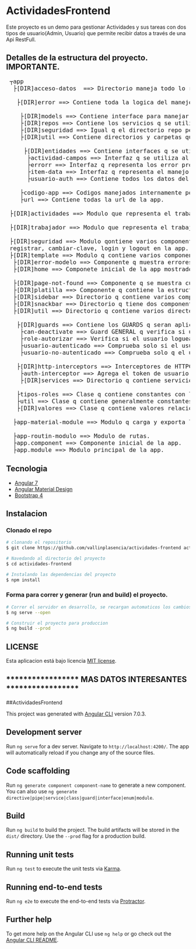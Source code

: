 # ActividadesFrontend
Este proyecto es un demo para gestionar Actividades y sus tareas con dos tipos de usuario(Admin, Usuario) que permite  recibir datos a través de una Api RestFull.

## Detalles de la estructura del proyecto. IMPORTANTE.
<pre style="font-size: 16px;">
 ┬app
  ├[DIR]acceso-datos  ==> Directorio maneja todo lo referente a HTTPClient.

   ├[DIR]error ==> Contiene toda la logica del manejo de errores.
    
    ├[DIR]models ==> Contiene interface para manejar datos de los RECURSOS CONCRETOS(Los q se guarda en la BD) provenientes del servidor. Ver tambien el Directorio APP/ACCESO-DATOS/UTIL/ENTIDADES.
    ├[DIR]repos ==> Contiene los servicios q se utilizan para hacer las peticiones(HttpClient) al Backend.
    ├[DIR]seguridad ==> Igual q el directorio repo pero servicios de seguridad.    
    ├[DIR]util ==> Contiene directorios y carpetas que estan relacionado con el acceso a los datos.
     
     ├[DIR]entidades ==> Contiene interfaces q se utilizan para manejar datos GENERALES provenientes del servidor. Ver tambien el Directorio APP/ACCESO-DATOS/MODELS.
      ├actividad-campos ==> Interfaz q se utiliza al crear o editar un actividad. Contiene datos q se carga del servidor para poder asignarselos al valor de algun campo de lA ACTIVIDAD. Esto generalmente se utilizan en campos << SELECT >>.
      ├errorr ==> Interfaz q representa los error provenientes del servidor y/o errores internos de la app.
      ├item-data ==> Interfaz q representa el manejo de datos INTERNOS DE LA APP. La app convierte los datos provenientes de el Backend a esta interfaz. Es como una CAPA intermedia entre Backend y el Frontend. IMPORTANTE ESTA INTERFAZ.
      ├usuario-auth ==> Contiene todos los datos del usuario autenticado.

    ├codigo-app ==> Codigos manejados internamente por la app.    
    ├url ==> Contiene todas la url de la app.
 
 ├[DIR]actividades ==> Modulo que representa el trabajo con una ACTIVIDAD. El directorio actividades/actividad contiene componentes los cuales son un EJEMPLO (CRUD) del trabajo con Modelo de datos(tablas en bd) q depende de otros modelos de datos(otras tabla en la bd). Relacion en la bd 1-m.

 ├[DIR]trabajador ==> Modulo que representa el trabajo con trabajadores. Solo tiene un componente(Dialog) para seleccionar el trabajador q se le asigna a la actividad.
  
 ├[DIR]seguridad ==> Modulo qontiene varios componentes utilizados para el proceso de
 registrar, cambiar-clave, login y logout en la app. 
 ├[DIR]template ==> Modulo q contiene varios componentes utilizados en la app.  
  ├[DIR]error-modelo ==> Componente q muestra errores de validacion cuando estos tipos de errores NO son procesados en el fronend. Estos errores son RAROS pero pueden ocurrir.  
  ├[DIR]home ==> Componete inicial de la app mostrado en el area de contenido del template.

  ├[DIR]page-not-found ==> Componente q se muestra cuando no se encuentra una ruta.  
  ├[DIR]platilla ==> Componente q contiene la estructura del template(barra superior, inferior y conteno).  
  ├[DIR]sidebar ==> Directorio q contiene varios componentes q son los q se muestran en la barra lateral segun el menu seleccionado en la barra superior.  
  ├[DIR]snackbar ==> Directorio q tiene dos componentes q se van a visualizar dentro de un SNACKBAR. Snackbar de Error y el otro de q todo fue OK.
  ├[DIR]util ==> Directorio q contiene varios directorios y archivos de utilidad.
   
   ├[DIR]guards ==> Contiene los GUARDS q seran aplicados a las rutas.    
    ├can-deactivate ==> Guard GENERAL q verifica si una ruta se puede abandonar. Se usa generalmente cuando se cambian los datos al dar de alta a un item q NO se pueda abandonar esa ruta y te pregunta si NO quieres guardar los datos primero.    
    ├role-autorizar ==> Verifica si el usuario logueado tiene el role pasado por datos para q pueda visitar una ruta.    
    ├usuario-autenticado ==> Comprueba solo si el usuario esta autenticado. NO verifica ningun role.    
    ├usuario-no-autenticado ==> Comprueba solo q el usuario NO esta autenticado aun.

   ├[DIR]http-interceptors ==> Interceptores de HTTPClient.    
    ├auth-interceptor ==> Agrega el token de usuario autenticado en cada peticion q se realice al Backend.    
    ├[DIR]services ==> Directorio q contiene servicios q se utilizan dentro de la app. Pero NO de peticiones con HttpClient es dicir servicios internos.
   
   ├tipos-roles ==> Clase q contiene constantes con los tipos de roles de los usuarios.   
   ├util ==> Clase q contiene generalmente constantes con datos q usa la app. Como el tiempo q muestra en pantalla los snackbar, Se puede poner aqui cualquier dato de uso de la app q NO encage en mas ningun lado.   
   ├[DIR]valores ==> Clase q contiene valores relacionados generalmente con componentes de la app.
  
  ├app-material-module ==> Modulo q carga y exporta los componentes de Angular Material Design.
  
  ├app-routin-modulo ==> Modulo de rutas.  
  ├app.component ==> Componente inicial de la app.
  ├app.module ==> Modulo principal de la app.
</pre>

## Tecnologia
* [Angular 7](https://angular.io/)
* [Angular Material Design](https://material.angular.io/)
* [Bootstrap 4](https://getbootstrap.com/)



## Instalacion

### Clonado el repo
``` bash
# clonando el repositorio
$ git clone https://github.com/vallinplasencia/actividades-frontend actividades-frontend

# Navedando al directorio del proyecto
$ cd actividades-frontend

# Instalando las dependencias del proyecto
$ npm install
```

### Forma para correr y generar (run and build) el proyecto.

``` bash
# Correr el servidor en desarrollo, se recargan automaticos los cambios, localhost:4200.
$ ng serve --open 

# Construir el proyecto para produccion
$ ng build --prod
```
## LICENSE

Esta aplicacion está bajo licencia [MIT license](https://opensource.org/licenses/MIT).


## ***************** MAS DATOS INTERESANTES *****************

##ActividadesFrontend

This project was generated with [Angular CLI](https://github.com/angular/angular-cli) version 7.0.3.

## Development server

Run `ng serve` for a dev server. Navigate to `http://localhost:4200/`. The app will automatically reload if you change any of the source files.

## Code scaffolding

Run `ng generate component component-name` to generate a new component. You can also use `ng generate directive|pipe|service|class|guard|interface|enum|module`.

## Build

Run `ng build` to build the project. The build artifacts will be stored in the `dist/` directory. Use the `--prod` flag for a production build.

## Running unit tests

Run `ng test` to execute the unit tests via [Karma](https://karma-runner.github.io).

## Running end-to-end tests

Run `ng e2e` to execute the end-to-end tests via [Protractor](http://www.protractortest.org/).

## Further help

To get more help on the Angular CLI use `ng help` or go check out the [Angular CLI README](https://github.com/angular/angular-cli/blob/master/README.md).
